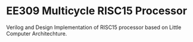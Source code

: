 # EE309 Multicycle RISC15 Processor

Verilog and Design Implementation of RISC15 processor based on Little Computer Architechture.
